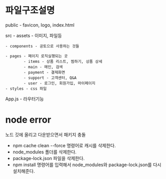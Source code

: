 # 파일구조설명
public - favicon, logo, index.html


src - assets - 이미지, 파일등

    - components - 공토으로 사용하는 것들

    - pages - 페이지 로직실행되는 곳
            - items - 상품 리스트, 찜하기, 상품 상세
            - main - 메인, 검색
            - payment - 결제화면
            - support - 고객센터, Q&A
            - user - 로그인, 회원가입, 마이페이지
    - styles - css 파일


App.js - 라우터기능
















# node error
노드 깃에 올리고 다운받으면서 패키지 충돌
  - npm cache clean --force 명령어로 캐시를 삭제한다.
  - node_modules 폴더를 삭제한다.
  - package-lock.json 파일을 삭제한다.
  - npm install 명령어를 입력해서 node_modules와 package-lock.json를 다시 설치해준다. 